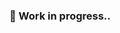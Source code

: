 ### 🚧 Work in progress..

<!--
[![Visitors](https://api.visitorbadge.io/api/visitors?path=https%3A%2F%2Fgithub.com%2FGuidoZam%2FGuidoZam&label=STRANGERS&labelColor=%23fe428e&countColor=%23a9fef7)](https://visitorbadge.io/status?path=https%3A%2F%2Fgithub.com%2FGuidoZam%2FGuidoZam)
-->

<!--
[![Readme Card](https://github-readme-stats-one-bice.vercel.app/api?username=GuidoZam&theme=radical&hide=stars,issues)](https://github.com/anuraghazra/github-readme-stats)
<!--&count_private=true-->

<!--
[![Top Langs](https://github-readme-stats.vercel.app/api/top-langs/?username=GuidoZam&layout=compact)](https://github.com/anuraghazra/github-readme-stats)
-->

<!--
**GuidoZam/GuidoZam** is a ✨ _special_ ✨ repository because its `README.md` (this file) appears on your GitHub profile.

✨ _MCTS_ ✨

Here are some ideas to get you started:

- 🔭 I’m currently working on ...
- 🌱 I’m currently learning ...
- 👯 I’m looking to collaborate on ...
- 🤔 I’m looking for help with ...
- 💬 Ask me about ...
- 📫 How to reach me: ...
- 😄 Pronouns: ...
- ⚡ Fun fact: ...

[![ko-fi](https://ko-fi.com/img/githubbutton_sm.svg)](https://ko-fi.com/D1D57IO36)

-->
